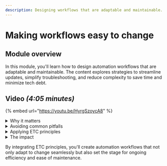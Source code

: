 ```yaml
---
description: Designing workflows that are adaptable and maintainable.
---
```


# Making workflows easy to change

## Module overview

In this module, you'll learn how to design automation workflows that are adaptable and maintainable. The content explores strategies to streamline updates, simplify troubleshooting, and reduce complexity to save time and minimize tech debt.

## Video _(4:05 minutes)_

{% embed url="https://youtu.be/HyrgSzoycA8" %}

<details>

<summary>Why it matters</summary>

* Making automations easy to change saves time and effort.
* Reducing complexity minimizes errors and improves efficiency.

</details>

<details>

<summary>Avoiding common pitfalls</summary>

* **Over-prioritizing DRY** – Removing too much detail can make workflows harder to understand and modify.
* **Hiding key actions** – Placing important steps inside transitions or no-op steps makes troubleshooting difficult.
* **Unclear variable placement** – Creating variables in unrelated locations can break expectations and cause confusion.

</details>

<details>

<summary>Applying ETC principles</summary>

* **Use clear documentation** – Keep notes concise and relevant.
* **Prioritize meaningful names** – Well-named actions and variables reduce the need for extra explanations.
* **Group and document wisely** – Place notes and variables where they naturally belong.
* **Leverage AI tools** – Features like RoboRoy can generate helpful documentation.

</details>

<details>

<summary>The impact</summary>

* Improves clarity and reduces unnecessary complexity.
* Speeds up workflow updates and troubleshooting.
* Minimizes tech debt by keeping automation structures intuitiv

</details>

By integrating ETC principles, you'll create automation workflows that not only adapt to change seamlessly but also set the stage for ongoing efficiency and ease of maintenance.
